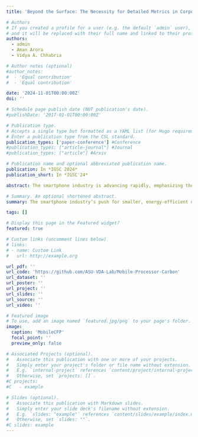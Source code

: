 ```yaml
---
title: 'Beyond the Surface: The Necessity for Detailed Metrics in Corporate Sustainability Reports'

# Authors
# If you created a profile for a user (e.g. the default `admin` user), write the username (folder name) here
# and it will be replaced with their full name and linked to their profile.
authors:
  - admin
  - Aman Arora
  - Vidya A. Chhabria

# Author notes (optional)
#author_notes:
#  - 'Equal contribution'
#  - 'Equal contribution'

date: '2024-11-01T00:00:00Z'
doi: ''

# Schedule page publish date (NOT publication's date).
#publishDate: '2017-01-01T00:00:00Z'

# Publication type.
# Accepts a single type but formatted as a YAML list (for Hugo requirements).
# Enter a publication type from the CSL standard.
publication_types: ['paper-conference'] #Conference
#publication_types: ["article-journal"] #Journal 
#publication_types: ["article"] #Arxiv

# Publication name and optional abbreviated publication name.
publication: In *IGSC 2024*
publication_short: In *IGSC'24*

abstract: The smartphone industry is advancing rapidly, emphasizing the development of smaller, energy-efficient devices with enhanced features. However, this progress often overlooks the significant environmental impacts of these ubiquitous devices. While corporate sustainability reports from mobile product companies aim to address these concerns, they typically provide high-level overviews that obscure critical details, particularly regarding the carbon footprints (CFP) of individual components such as processors and memories. This paper investigates the discrepancy between the overall CFP trends reported and the actual increasing CFP contributions of processors over the years. Through a detailed analysis, the inadequacies in current reporting practices are highlighted, underscoring the necessity for more granular data and metrics in corporate sustainability reports. Specific, detailed metrics are proposed for inclusion in these reports to enhance transparency and help align the chip architecture, design, and manufacturing communities toward addressing relevant sustainability-related challenges.

# Summary. An optional shortened abstract.
summary: The smartphone industry’s push for smaller, energy-efficient devices with advanced features often overlooks environmental impacts. Corporate sustainability reports provide broad overviews, masking critical details, especially about carbon footprints (CFP) of components like processors. This paper examines the gap between reported CFP trends and the rising CFP contributions of processors, highlighting deficiencies in reporting practices. We propose specific metrics to improve transparency and guide chip design and manufacturing toward sustainable solutions.

tags: []

# Display this page in the Featured widget?
featured: true

# Custom links (uncomment lines below)
# links:
# - name: Custom Link
#   url: http://example.org

url_pdf: ''
url_code: 'https://github.com/ASU-VDA-Lab/Mobile-Processor-Carbon'
url_dataset: ''
url_poster: ''
url_project: ''
url_slides: ''
url_source: ''
url_video: ''

# Featured image
# To use, add an image named `featured.jpg/png` to your page's folder.
image:
  caption: 'MobileCFP'
  focal_point: ''
  preview_only: false

# Associated Projects (optional).
#   Associate this publication with one or more of your projects.
#   Simply enter your project's folder or file name without extension.
#   E.g. `internal-project` references `content/project/internal-project/index.md`.
#   Otherwise, set `projects: []`.
#C projects:
#C   - example

# Slides (optional).
#   Associate this publication with Markdown slides.
#   Simply enter your slide deck's filename without extension.
#   E.g. `slides: "example"` references `content/slides/example/index.md`.
#   Otherwise, set `slides: ""`.
#C slides: example
---
```

